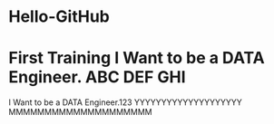 # Hello-GitHub
First Training
I Want to be a DATA Engineer.
ABC
DEF
GHI
=======
I Want to be a DATA Engineer.123
YYYYYYYYYYYYYYYYYYYY
MMMMMMMMMMMMMMMMMMMM

